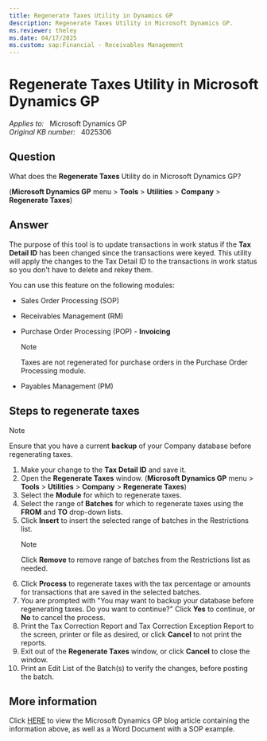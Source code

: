 ```yaml
---
title: Regenerate Taxes Utility in Dynamics GP
description: Regenerate Taxes Utility in Microsoft Dynamics GP.
ms.reviewer: theley
ms.date: 04/17/2025
ms.custom: sap:Financial - Receivables Management
---
```

# Regenerate Taxes Utility in Microsoft Dynamics GP

_Applies to:_ &nbsp; Microsoft Dynamics GP  
_Original KB number:_ &nbsp; 4025306

## Question

What does the **Regenerate Taxes** Utility do in Microsoft Dynamics GP?

(**Microsoft Dynamics GP** menu > **Tools** > **Utilities** > **Company** > **Regenerate Taxes**)

## Answer

The purpose of this tool is to update transactions in work status if the **Tax Detail ID** has been changed since the transactions were keyed. This utility will apply the changes to the Tax Detail ID to the transactions in work status so you don't have to delete and rekey them.

You can use this feature on the following modules:

- Sales Order Processing (SOP)
- Receivables Management (RM)
- Purchase Order Processing (POP) - **Invoicing**

    > [!NOTE]
    > Taxes are not regenerated for purchase orders in the Purchase Order Processing module.
- Payables Management (PM)

## Steps to regenerate taxes

> [!NOTE]
> Ensure that you have a current **backup** of your Company database before regenerating taxes.

1. Make your change to the **Tax Detail ID** and save it.
2. Open the **Regenerate Taxes** window. (**Microsoft Dynamics GP** menu > **Tools** > **Utilities** > **Company** > **Regenerate Taxes**)
3. Select the **Module** for which to regenerate taxes.
4. Select the range of **Batches** for which to regenerate taxes using the **FROM** and **TO** drop-down lists.
5. Click **Insert** to insert the selected range of batches in the Restrictions list.
    > [!NOTE]
    > Click **Remove** to remove range of batches from the Restrictions list as needed.
6. Click **Process** to regenerate taxes with the tax percentage or amounts for transactions that are saved in the selected batches.
7. You are prompted with "You may want to backup your database before regenerating taxes. Do you want to continue?" Click **Yes** to continue, or **No** to cancel the process.
8. Print the Tax Correction Report and Tax Correction Exception Report to the screen, printer or file as desired, or click **Cancel** to not print the reports.
9. Exit out of the **Regenerate Taxes** window, or click **Cancel** to close the window.
10. Print an Edit List of the Batch(s) to verify the changes, before posting the batch.  

## More information

Click [HERE](https://community.dynamics.com/blogs/) to view the Microsoft Dynamics GP blog article containing the information above, as well as a Word Document with a SOP example.
